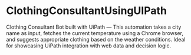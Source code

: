 # ClothingConsultantUsingUIPath
Clothing Consultant Bot built with UiPath — This automation takes a city name as input, fetches the current temperature using a Chrome browser, and suggests appropriate clothing based on the weather conditions. Ideal for showcasing UiPath integration with web data and decision logic.
